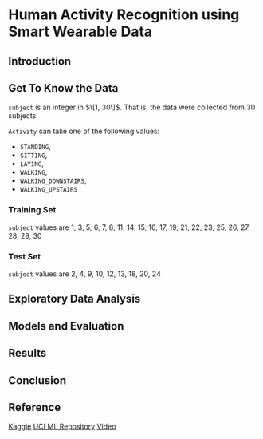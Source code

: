 # Human Activity Recognition using Smart Wearable Data

## Introduction

## Get To Know the Data
`subject` is an integer in $\[1, 30\]$. That is, the data were collected from $30$ subjects. 
 
`Activity` can take one of the following values: 
  + `STANDING`, 
  + `SITTING`, 
  + `LAYING`, 
  + `WALKING`, 
  + `WALKING_DOWNSTAIRS`,
  + `WALKING_UPSTAIRS`

### Training Set
`subject` values are 1,  3,  5,  6,  7,  8, 11, 14, 15, 16, 17, 19, 21, 22, 23, 25, 26, 27, 28, 29, 30

### Test Set
`subject` values are 2,  4,  9, 10, 12, 13, 18, 20, 24

## Exploratory Data Analysis

## Models and Evaluation

## Results

## Conclusion


## Reference
[Kaggle](https://www.kaggle.com/datasets/uciml/human-activity-recognition-with-smartphones?select=train.csv)
[UCI ML Repository](https://archive.ics.uci.edu/ml/datasets/Human+Activity+Recognition+Using+Smartphones)
[Video](https://www.youtube.com/watch?v=XOEN9W05_4A)
